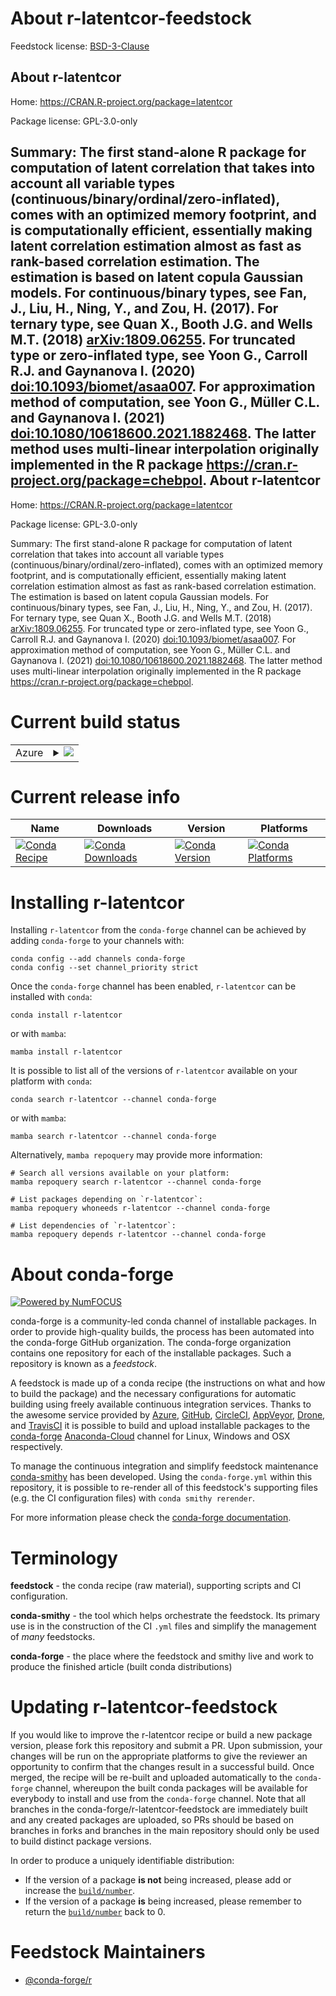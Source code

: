 About r-latentcor-feedstock
===========================

Feedstock license: [BSD-3-Clause](https://github.com/conda-forge/r-latentcor-feedstock/blob/main/LICENSE.txt)

About r-latentcor
-----------------

Home: https://CRAN.R-project.org/package=latentcor

Package license: GPL-3.0-only

Summary: The first stand-alone R package for computation of latent correlation that takes into account all variable types (continuous/binary/ordinal/zero-inflated), comes with an optimized memory footprint, and is computationally efficient, essentially making latent correlation estimation almost as fast as rank-based correlation estimation. The estimation is based on latent copula Gaussian models. For continuous/binary types, see Fan, J., Liu, H., Ning, Y., and Zou, H. (2017). For ternary type, see Quan X., Booth J.G. and Wells M.T. (2018) <arXiv:1809.06255>. For truncated type or zero-inflated type, see Yoon G., Carroll R.J. and Gaynanova I. (2020) <doi:10.1093/biomet/asaa007>. For approximation method of computation, see Yoon G., Müller C.L. and Gaynanova I. (2021) <doi:10.1080/10618600.2021.1882468>. The latter method uses multi-linear interpolation originally implemented in the R package <https://cran.r-project.org/package=chebpol>.
About r-latentcor
-----------------

Home: https://CRAN.R-project.org/package=latentcor

Package license: GPL-3.0-only

Summary: The first stand-alone R package for computation of latent correlation that takes into account all variable types (continuous/binary/ordinal/zero-inflated), comes with an optimized memory footprint, and is computationally efficient, essentially making latent correlation estimation almost as fast as rank-based correlation estimation. The estimation is based on latent copula Gaussian models. For continuous/binary types, see Fan, J., Liu, H., Ning, Y., and Zou, H. (2017). For ternary type, see Quan X., Booth J.G. and Wells M.T. (2018) <arXiv:1809.06255>. For truncated type or zero-inflated type, see Yoon G., Carroll R.J. and Gaynanova I. (2020) <doi:10.1093/biomet/asaa007>. For approximation method of computation, see Yoon G., Müller C.L. and Gaynanova I. (2021) <doi:10.1080/10618600.2021.1882468>. The latter method uses multi-linear interpolation originally implemented in the R package <https://cran.r-project.org/package=chebpol>.

Current build status
====================


<table>
    
  <tr>
    <td>Azure</td>
    <td>
      <details>
        <summary>
          <a href="https://dev.azure.com/conda-forge/feedstock-builds/_build/latest?definitionId=17318&branchName=main">
            <img src="https://dev.azure.com/conda-forge/feedstock-builds/_apis/build/status/r-latentcor-feedstock?branchName=main">
          </a>
        </summary>
        <table>
          <thead><tr><th>Variant</th><th>Status</th></tr></thead>
          <tbody><tr>
              <td>linux_64_r_base4.2</td>
              <td>
                <a href="https://dev.azure.com/conda-forge/feedstock-builds/_build/latest?definitionId=17318&branchName=main">
                  <img src="https://dev.azure.com/conda-forge/feedstock-builds/_apis/build/status/r-latentcor-feedstock?branchName=main&jobName=linux&configuration=linux%20linux_64_r_base4.2" alt="variant">
                </a>
              </td>
            </tr><tr>
              <td>linux_64_r_base4.3</td>
              <td>
                <a href="https://dev.azure.com/conda-forge/feedstock-builds/_build/latest?definitionId=17318&branchName=main">
                  <img src="https://dev.azure.com/conda-forge/feedstock-builds/_apis/build/status/r-latentcor-feedstock?branchName=main&jobName=linux&configuration=linux%20linux_64_r_base4.3" alt="variant">
                </a>
              </td>
            </tr><tr>
              <td>osx_64_r_base4.2</td>
              <td>
                <a href="https://dev.azure.com/conda-forge/feedstock-builds/_build/latest?definitionId=17318&branchName=main">
                  <img src="https://dev.azure.com/conda-forge/feedstock-builds/_apis/build/status/r-latentcor-feedstock?branchName=main&jobName=osx&configuration=osx%20osx_64_r_base4.2" alt="variant">
                </a>
              </td>
            </tr><tr>
              <td>osx_64_r_base4.3</td>
              <td>
                <a href="https://dev.azure.com/conda-forge/feedstock-builds/_build/latest?definitionId=17318&branchName=main">
                  <img src="https://dev.azure.com/conda-forge/feedstock-builds/_apis/build/status/r-latentcor-feedstock?branchName=main&jobName=osx&configuration=osx%20osx_64_r_base4.3" alt="variant">
                </a>
              </td>
            </tr><tr>
              <td>win_64</td>
              <td>
                <a href="https://dev.azure.com/conda-forge/feedstock-builds/_build/latest?definitionId=17318&branchName=main">
                  <img src="https://dev.azure.com/conda-forge/feedstock-builds/_apis/build/status/r-latentcor-feedstock?branchName=main&jobName=win&configuration=win%20win_64_" alt="variant">
                </a>
              </td>
            </tr>
          </tbody>
        </table>
      </details>
    </td>
  </tr>
</table>

Current release info
====================

| Name | Downloads | Version | Platforms |
| --- | --- | --- | --- |
| [![Conda Recipe](https://img.shields.io/badge/recipe-r--latentcor-green.svg)](https://anaconda.org/conda-forge/r-latentcor) | [![Conda Downloads](https://img.shields.io/conda/dn/conda-forge/r-latentcor.svg)](https://anaconda.org/conda-forge/r-latentcor) | [![Conda Version](https://img.shields.io/conda/vn/conda-forge/r-latentcor.svg)](https://anaconda.org/conda-forge/r-latentcor) | [![Conda Platforms](https://img.shields.io/conda/pn/conda-forge/r-latentcor.svg)](https://anaconda.org/conda-forge/r-latentcor) |

Installing r-latentcor
======================

Installing `r-latentcor` from the `conda-forge` channel can be achieved by adding `conda-forge` to your channels with:

```
conda config --add channels conda-forge
conda config --set channel_priority strict
```

Once the `conda-forge` channel has been enabled, `r-latentcor` can be installed with `conda`:

```
conda install r-latentcor
```

or with `mamba`:

```
mamba install r-latentcor
```

It is possible to list all of the versions of `r-latentcor` available on your platform with `conda`:

```
conda search r-latentcor --channel conda-forge
```

or with `mamba`:

```
mamba search r-latentcor --channel conda-forge
```

Alternatively, `mamba repoquery` may provide more information:

```
# Search all versions available on your platform:
mamba repoquery search r-latentcor --channel conda-forge

# List packages depending on `r-latentcor`:
mamba repoquery whoneeds r-latentcor --channel conda-forge

# List dependencies of `r-latentcor`:
mamba repoquery depends r-latentcor --channel conda-forge
```


About conda-forge
=================

[![Powered by
NumFOCUS](https://img.shields.io/badge/powered%20by-NumFOCUS-orange.svg?style=flat&colorA=E1523D&colorB=007D8A)](https://numfocus.org)

conda-forge is a community-led conda channel of installable packages.
In order to provide high-quality builds, the process has been automated into the
conda-forge GitHub organization. The conda-forge organization contains one repository
for each of the installable packages. Such a repository is known as a *feedstock*.

A feedstock is made up of a conda recipe (the instructions on what and how to build
the package) and the necessary configurations for automatic building using freely
available continuous integration services. Thanks to the awesome service provided by
[Azure](https://azure.microsoft.com/en-us/services/devops/), [GitHub](https://github.com/),
[CircleCI](https://circleci.com/), [AppVeyor](https://www.appveyor.com/),
[Drone](https://cloud.drone.io/welcome), and [TravisCI](https://travis-ci.com/)
it is possible to build and upload installable packages to the
[conda-forge](https://anaconda.org/conda-forge) [Anaconda-Cloud](https://anaconda.org/)
channel for Linux, Windows and OSX respectively.

To manage the continuous integration and simplify feedstock maintenance
[conda-smithy](https://github.com/conda-forge/conda-smithy) has been developed.
Using the ``conda-forge.yml`` within this repository, it is possible to re-render all of
this feedstock's supporting files (e.g. the CI configuration files) with ``conda smithy rerender``.

For more information please check the [conda-forge documentation](https://conda-forge.org/docs/).

Terminology
===========

**feedstock** - the conda recipe (raw material), supporting scripts and CI configuration.

**conda-smithy** - the tool which helps orchestrate the feedstock.
                   Its primary use is in the construction of the CI ``.yml`` files
                   and simplify the management of *many* feedstocks.

**conda-forge** - the place where the feedstock and smithy live and work to
                  produce the finished article (built conda distributions)


Updating r-latentcor-feedstock
==============================

If you would like to improve the r-latentcor recipe or build a new
package version, please fork this repository and submit a PR. Upon submission,
your changes will be run on the appropriate platforms to give the reviewer an
opportunity to confirm that the changes result in a successful build. Once
merged, the recipe will be re-built and uploaded automatically to the
`conda-forge` channel, whereupon the built conda packages will be available for
everybody to install and use from the `conda-forge` channel.
Note that all branches in the conda-forge/r-latentcor-feedstock are
immediately built and any created packages are uploaded, so PRs should be based
on branches in forks and branches in the main repository should only be used to
build distinct package versions.

In order to produce a uniquely identifiable distribution:
 * If the version of a package **is not** being increased, please add or increase
   the [``build/number``](https://docs.conda.io/projects/conda-build/en/latest/resources/define-metadata.html#build-number-and-string).
 * If the version of a package **is** being increased, please remember to return
   the [``build/number``](https://docs.conda.io/projects/conda-build/en/latest/resources/define-metadata.html#build-number-and-string)
   back to 0.

Feedstock Maintainers
=====================

* [@conda-forge/r](https://github.com/conda-forge/r/)


